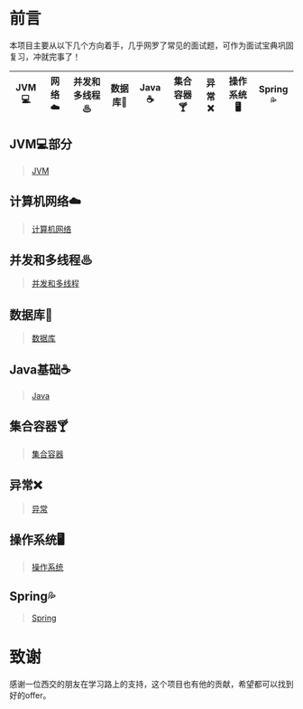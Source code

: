 # 前言

本项目主要从以下几个方向着手，几乎网罗了常见的面试题，可作为面试宝典巩固复习，冲就完事了！


|  JVM💻  | 网络☁️  | 并发和多线程♨| 数据库💾  | Java ☕️  | 集合容器🍸 | 异常❌| 操作系统🖥  | Spring💦| 
|  ----  | ----  | ----  | ----  | ----  | ----  | ----  | ----  | ----  |

## JVM💻部分

> [JVM](https://github.com/whw19970927/-a-Java-book-/blob/master/JVM.md)

## 计算机网络☁️

> [计算机网络]()

## 并发和多线程♨

> [并发和多线程]()

## 数据库💾

> [数据库]()

## Java基础☕️

> [Java]()

## 集合容器🍸

> [集合容器]()

## 异常❌

> [异常]()

## 操作系统🖥

> [操作系统]()

## Spring💦

> [Spring]()


# 致谢

感谢一位西交的朋友在学习路上的支持，这个项目也有他的贡献，希望都可以找到好的offer。

